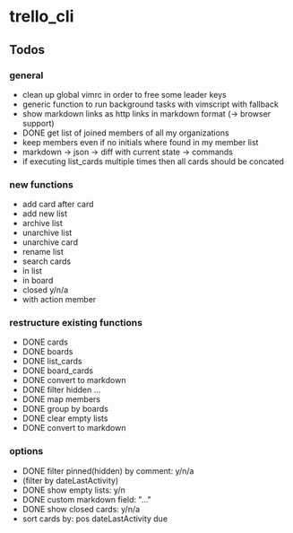 # trello_cli

## Todos

### general
* clean up global vimrc in order to free some leader keys
* generic function to run background tasks with vimscript with fallback
* show markdown links as http links in markdown format (-> browser support)
* DONE get list of joined members of all my organizations
* keep members even if no initials where found in my member list
* markdown -> json -> diff with current state -> commands
* if executing list_cards multiple times then all cards should be concated

### new functions
* add card after card
* add new list
* archive list
* unarchive list
* unarchive card
* rename list
* search cards
 * in list
 * in board
 * closed y/n/a
 * with action member

### restructure existing functions
* DONE cards
* DONE boards
* DONE list_cards <id>
* DONE board_cards <id>
* DONE convert to markdown
 * DONE filter hidden ...
 * DONE map members
 * DONE group by boards
 * DONE clear empty lists
 * DONE convert to markdown

### options
* DONE filter pinned(hidden) by comment: y/n/a
* (filter by dateLastActivity)
* DONE show empty lists: y/n
* DONE custom markdown field: "..."
* DONE show closed cards: y/n/a
* sort cards by: pos dateLastActivity due

